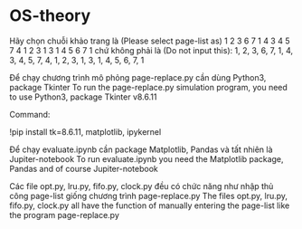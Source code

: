 # OS-theory
Hãy chọn chuỗi khảo trang là (Please select page-list as) 1 2 3 6 7 1 4 3 4 5 7 4 1 2 3 1 3 1 4 5 6 7 1
chứ không phải là (Do not input this): 1, 2, 3, 6, 7, 1, 4, 3, 4, 5, 7, 4, 1, 2, 3, 1, 3, 1, 4, 5, 6, 7, 1


Để chạy chương trình mô phỏng page-replace.py cần dùng Python3, package Tkinter
To run the page-replace.py simulation program, you need to use Python3, package Tkinter v8.6.11

Command:

!pip install tk=8.6.11, matplotlib, ipykernel

Để chạy evaluate.ipynb cần package Matplotlib, Pandas và tất nhiên là Jupiter-notebook
To run evaluate.ipynb you need the Matplotlib package, Pandas and of course Jupiter-notebook

Các file opt.py, lru.py, fifo.py, clock.py đều có chức năng như nhập thủ công page-list giống chương trình page-replace.py
The files opt.py, lru.py, fifo.py, clock.py all have the function of manually entering the page-list like the program page-replace.py